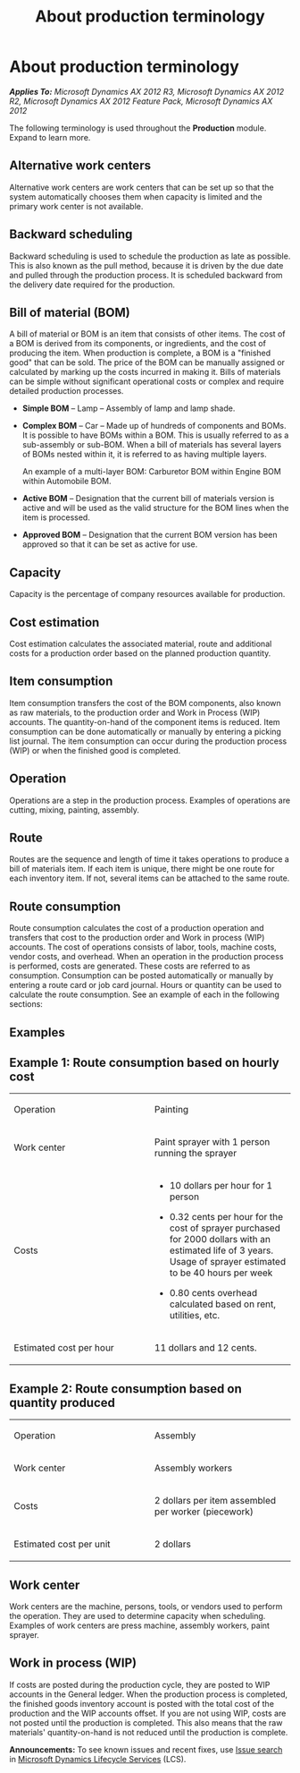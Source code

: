 ﻿---
title: About production terminology
TOCTitle: About production terminology
ms:assetid: aaabc87c-bad3-4b59-bf8d-6f3278af3549
ms:mtpsurl: https://technet.microsoft.com/en-us/library/Aa550330(v=AX.60)
ms:contentKeyID: 36058902
ms.date: 05/02/2014
mtps_version: v=AX.60
---

# About production terminology 


_**Applies To:** Microsoft Dynamics AX 2012 R3, Microsoft Dynamics AX 2012 R2, Microsoft Dynamics AX 2012 Feature Pack, Microsoft Dynamics AX 2012_

The following terminology is used throughout the **Production** module. Expand to learn more.

## Alternative work centers

Alternative work centers are work centers that can be set up so that the system automatically chooses them when capacity is limited and the primary work center is not available.

## Backward scheduling

Backward scheduling is used to schedule the production as late as possible. This is also known as the pull method, because it is driven by the due date and pulled through the production process. It is scheduled backward from the delivery date required for the production.

## Bill of material (BOM)

A bill of material or BOM is an item that consists of other items. The cost of a BOM is derived from its components, or ingredients, and the cost of producing the item. When production is complete, a BOM is a "finished good" that can be sold. The price of the BOM can be manually assigned or calculated by marking up the costs incurred in making it. Bills of materials can be simple without significant operational costs or complex and require detailed production processes.

  - **Simple BOM** – Lamp – Assembly of lamp and lamp shade.

  - **Complex BOM** – Car – Made up of hundreds of components and BOMs. It is possible to have BOMs within a BOM. This is usually referred to as a sub-assembly or sub-BOM. When a bill of materials has several layers of BOMs nested within it, it is referred to as having multiple layers.
    
    An example of a multi-layer BOM: Carburetor BOM within Engine BOM within Automobile BOM.

  - **Active BOM** – Designation that the current bill of materials version is active and will be used as the valid structure for the BOM lines when the item is processed.

  - **Approved BOM** – Designation that the current BOM version has been approved so that it can be set as active for use.

## Capacity

Capacity is the percentage of company resources available for production.

## Cost estimation

Cost estimation calculates the associated material, route and additional costs for a production order based on the planned production quantity.

## Item consumption

Item consumption transfers the cost of the BOM components, also known as raw materials, to the production order and Work in Process (WIP) accounts. The quantity-on-hand of the component items is reduced. Item consumption can be done automatically or manually by entering a picking list journal. The item consumption can occur during the production process (WIP) or when the finished good is completed.

## Operation

Operations are a step in the production process. Examples of operations are cutting, mixing, painting, assembly.

## Route

Routes are the sequence and length of time it takes operations to produce a bill of materials item. If each item is unique, there might be one route for each inventory item. If not, several items can be attached to the same route.

## Route consumption

Route consumption calculates the cost of a production operation and transfers that cost to the production order and Work in process (WIP) accounts. The cost of operations consists of labor, tools, machine costs, vendor costs, and overhead. When an operation in the production process is performed, costs are generated. These costs are referred to as consumption. Consumption can be posted automatically or manually by entering a route card or job card journal. Hours or quantity can be used to calculate the route consumption. See an example of each in the following sections:

## Examples

## Example 1: Route consumption based on hourly cost

<table>
<colgroup>
<col style="width: 50%" />
<col style="width: 50%" />
</colgroup>
<tbody>
<tr class="odd">
<td><p>Operation</p></td>
<td><p>Painting</p></td>
</tr>
<tr class="even">
<td><p>Work center</p></td>
<td><p>Paint sprayer with 1 person running the sprayer</p></td>
</tr>
<tr class="odd">
<td><p>Costs</p></td>
<td><ul>
<li><p>10 dollars per hour for 1 person</p></li>
<li><p>0.32 cents per hour for the cost of sprayer purchased for 2000 dollars with an estimated life of 3 years. Usage of sprayer estimated to be 40 hours per week</p></li>
<li><p>0.80 cents overhead calculated based on rent, utilities, etc.</p></li>
</ul></td>
</tr>
<tr class="even">
<td><p>Estimated cost per hour</p></td>
<td><p>11 dollars and 12 cents.</p></td>
</tr>
</tbody>
</table>


## Example 2: Route consumption based on quantity produced

<table>
<colgroup>
<col style="width: 50%" />
<col style="width: 50%" />
</colgroup>
<tbody>
<tr class="odd">
<td><p>Operation</p></td>
<td><p>Assembly</p></td>
</tr>
<tr class="even">
<td><p>Work center</p></td>
<td><p>Assembly workers</p></td>
</tr>
<tr class="odd">
<td><p>Costs</p></td>
<td><p>2 dollars per item assembled per worker (piecework)</p></td>
</tr>
<tr class="even">
<td><p>Estimated cost per unit</p></td>
<td><p>2 dollars</p></td>
</tr>
</tbody>
</table>


## Work center

Work centers are the machine, persons, tools, or vendors used to perform the operation. They are used to determine capacity when scheduling. Examples of work centers are press machine, assembly workers, paint sprayer.

## Work in process (WIP)

If costs are posted during the production cycle, they are posted to WIP accounts in the General ledger. When the production process is completed, the finished goods inventory account is posted with the total cost of the production and the WIP accounts offset. If you are not using WIP, costs are not posted until the production is completed. This also means that the raw materials' quantity-on-hand is not reduced until the production is complete.

  
**Announcements:** To see known issues and recent fixes, use [Issue search](http://go.microsoft.com/fwlink/?linkid=389258) in [Microsoft Dynamics Lifecycle Services](http://go.microsoft.com/fwlink/?linkid=306505) (LCS).

